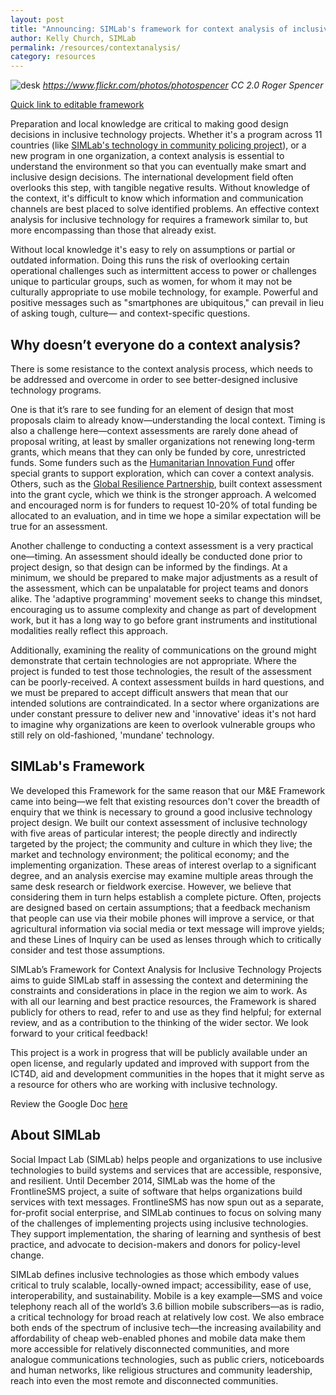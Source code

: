 ```yaml
---
layout: post
title: "Announcing: SIMLab's framework for context analysis of inclusive technology in social change projects"
author: Kelly Church, SIMLab
permalink: /resources/contextanalysis/
category: resources
---
```

![desk]({{site.baseurl}}/images/heart.jpg)
*https://www.flickr.com/photos/photospencer CC 2.0 Roger Spencer*

[Quick link to editable framework](https://docs.google.com/document/d/1-RvVky0ubjH1qxP201AvNeCIeTJHsyZ3qGVIK-iUDYM/edit#heading=h.92iqc36bfg7)

Preparation and local knowledge are critical to making good design decisions in inclusive technology projects. Whether it's a program across 11 countries (like [SIMLab's technology in community policing project](http://simlab.org/blog/2016/02/08/icts-and-human-security/)), or a new program in one organization, a context analysis is essential to understand the environment so that you can eventually make smart and inclusive design decisions. The international development field often overlooks this step, with tangible negative results. Without knowledge of the context, it's difficult to know which information and communication channels are best placed to solve identified problems. An effective context analysis for inclusive technology for requires a framework similar to, but more encompassing than those that already exist.

Without local knowledge it's easy to rely on assumptions or partial or outdated information. Doing this runs the risk of overlooking certain operational challenges such as intermittent access to power or challenges unique to particular groups, such as women, for whom it may not be culturally appropriate to use mobile technology, for example. Powerful and positive messages such as "smartphones are ubiquitous," can prevail in lieu of asking tough, culture&mdash; and context-specific questions.

## Why doesn’t everyone do a context analysis?

There is some resistance to the context analysis process, which needs to be addressed and overcome in order to see better-designed inclusive technology programs.

One is that it’s rare to see funding for an element of design that most proposals claim to already know&mdash;understanding the local context. Timing is also a challenge here&mdash;context assessments are rarely done ahead of proposal writing, at least by smaller organizations not renewing long-term grants, which means that they can only be funded by core, unrestricted funds. Some funders such as the [Humanitarian Innovation Fund](http://www.elrha.org/hif/home/) offer special grants to support exploration, which can cover a context analysis. Others, such as the
[Global Resilience Partnership](http://www.globalresiliencepartnership.org/), built context assessment into the grant cycle, which we think is the stronger approach. A welcomed and encouraged norm is for funders to request 10-20% of total funding be allocated to an evaluation, and in time we hope a similar expectation will be true for an assessment.

Another challenge to conducting a context assessment is a very practical one&mdash;timing. An assessment should ideally be conducted done prior to project design, so that design can be informed by the findings. At a minimum, we should be prepared to make major adjustments as a result of the assessment, which can be unpalatable for project teams and donors alike. The 'adaptive programming' movement seeks to change this mindset, encouraging us to assume complexity and change as part of development work, but it has a long way to go before grant instruments and institutional modalities really reflect this approach.

Additionally, examining the reality of communications on the ground might demonstrate that certain technologies are not appropriate. Where the project is funded to test those technologies, the result of the assessment can be poorly-received. A context assessment builds in hard questions, and we must be prepared to accept difficult answers that mean that our intended solutions are contraindicated. In a sector where organizations are under constant pressure to deliver new and 'innovative' ideas it's not hard to imagine why organizations are keen to overlook vulnerable groups who still rely on old-fashioned, 'mundane' technology.

## SIMLab's Framework

We developed this Framework for the same reason that our M&E Framework came into being&mdash;we felt that existing resources don't cover the breadth of enquiry that we think is necessary to ground a good inclusive technology project design. We built our context assessment of inclusive technology with five areas of particular interest; the people directly and indirectly targeted by the project; the community and culture in which they live; the market and technology environment; the political economy; and the implementing organization. These areas of interest overlap to a significant degree, and an analysis exercise may examine multiple areas through the same desk research or fieldwork exercise. However, we believe that considering them in turn helps establish a complete picture. Often, projects are designed based on certain assumptions; that a feedback mechanism that people can use via their mobile phones will improve a service, or that agricultural information via social media or text message will improve yields; and these Lines of Inquiry can be used as lenses through which to critically consider and test those assumptions.

SIMLab’s Framework for Context Analysis for Inclusive Technology Projects aims to guide SIMLab staff in assessing the context and determining the constraints and considerations in place in the region we aim to work. As with all our learning and best practice resources, the Framework is shared publicly for others to read, refer to and use as they find helpful; for external review, and as a contribution to the thinking of the wider sector. We look forward to your critical feedback!

This project is a work in progress that will be publicly available under an open license, and regularly updated and improved with support from the ICT4D, aid and development communities in the hopes that it might serve as a resource for others who are working with inclusive technology.

Review the Google Doc [here](https://docs.google.com/document/d/1-RvVky0ubjH1qxP201AvNeCIeTJHsyZ3qGVIK-iUDYM/edit#heading=h.92iqc36bfg7)

## About SIMLab

Social Impact Lab (SIMLab) helps people and organizations to use inclusive technologies to build systems and services that are accessible, responsive, and resilient. Until December 2014, SIMLab was the home of the FrontlineSMS project, a suite of software that helps organizations build services with text messages. FrontlineSMS has now spun out as a separate, for-profit social enterprise, and SIMLab continues to focus on solving many of the challenges of implementing projects using inclusive technologies. They support implementation, the sharing of learning and synthesis of best practice, and advocate to decision-makers and donors for policy-level change.

SIMLab defines inclusive technologies as those which embody values critical to truly scalable, locally-owned impact; accessibility, ease of use, interoperability, and sustainability. Mobile is a key example—SMS and voice telephony reach all of the world’s 3.6 billion mobile subscribers&mdash;as is radio, a critical technology for broad reach at relatively low cost. We also embrace both ends of the spectrum of inclusive tech&mdash;the increasing availability and affordability of cheap web-enabled phones and mobile data make them more accessible for relatively disconnected communities, and more analogue communications technologies, such as public criers, noticeboards and human networks, like religious structures and community leadership, reach into even the most remote and disconnected communities.
